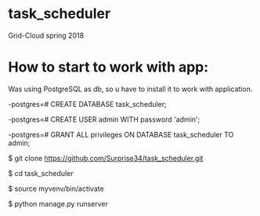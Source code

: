 # task_scheduler
Grid-Cloud spring 2018

# How to start to work with app:
Was using PostgreSQL as db, so u have to install it to work with application.

-postgres=# CREATE DATABASE task_scheduler;

-postgres=# CREATE USER admin WITH password 'admin';

-postgres=# GRANT ALL privileges ON DATABASE task_scheduler TO admin;

$ git clone https://github.com/Surprise34/task_scheduler.git

$ cd task_scheduler

$ source myvenv/bin/activate

$ python manage.py runserver


